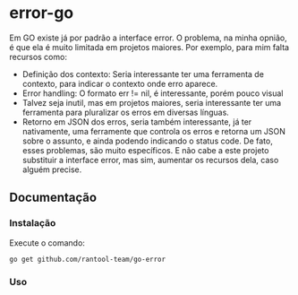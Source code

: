 # error-go
Em GO existe já por padrão a interface error. O problema, na minha opnião, é que ela é muito limitada em projetos maiores. Por exemplo, para mim falta recursos como:
- Definição dos contexto: Seria interessante ter uma ferramenta de contexto, para indicar o contexto onde erro aparece.
- Error handling: O formato err != nil, é interessante, porém pouco visual
- Talvez seja inutil, mas em projetos maiores, seria interessante ter uma ferramenta para pluralizar os erros em diversas línguas. 
- Retorno em JSON dos erros, seria também interessante, já ter nativamente, uma ferramente que controla os erros e retorna um JSON sobre o assunto, e ainda podendo indicando o status code. 
De fato, esses problemas, são muito específicos. E não cabe a este projeto substituir a interface error, mas sim, aumentar os recursos dela, caso alguém precise.
## Documentação
### Instalação
Execute o comando:
```
go get github.com/rantool-team/go-error
```
### Uso
